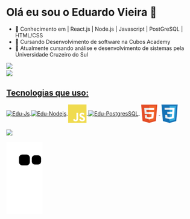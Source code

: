 # Olá eu sou o Eduardo Vieira 👋

- 🌱 Conhecimento em | React.js | Node.js | Javascript | PostGreSQL | HTML/CSS
- 🔭 Cursando Desenvolvimento de software na Cubos Academy
- 🔭 Atualmente cursando análise e desenvolvimento de sistemas pela Universidade Cruzeiro do Sul

<div>
  <a href="https://github.com/EduardoVieirat/">
  <img height="180em" src="https://github-readme-stats-git-masterrstaa-rickstaa.vercel.app/api?username=eduardovieirat&show_icons=true&theme=dark&include_all_commits=true&count_private=true"/>
    </br>
    <img height="150em" src="https://github-readme-stats-git-masterrstaa-rickstaa.vercel.app/api/top-langs/?username=eduardovieirat&layout=compact&langs_count=7&theme=dark"/>


<div style="display: inline_block">
  <h2>Tecnologias que uso:</h2>
  <img align="center" alt="Edu-Js" height="50" width="50" src="https://cdn.jsdelivr.net/gh/devicons/devicon/icons/react/react-original-wordmark.svg" />
  <img align="center" alt="Edu-Nodejs" height="70" width="70" src="https://cdn.jsdelivr.net/gh/devicons/devicon/icons/nodejs/nodejs-original-wordmark.svg" />
  <img align="center" alt="Edu-Js" height="50" width="50" src="https://raw.githubusercontent.com/devicons/devicon/master/icons/javascript/javascript-plain.svg">
  <img align="center" alt="Edu-PostgresSQL" height="50" width="50" src="https://cdn.jsdelivr.net/gh/devicons/devicon/icons/postgresql/postgresql-original.svg" />
  <img align="center" alt="Edu-HTML" height="50" width="50" src="https://raw.githubusercontent.com/devicons/devicon/master/icons/html5/html5-original.svg">
  <img align="center" alt="Edu-CSS" height="50" width="50" src="https://raw.githubusercontent.com/devicons/devicon/master/icons/css3/css3-original.svg">
</div>
  </br>
<div> 
<!--   <a href = ""><img src="https://img.shields.io/badge/Gmail-D14836?style=for-the-badge&logo=gmail&logoColor=white"></a> -->
  <a href="https://www.linkedin.com/in/eduardo-tourino-571941204/" target="_blank"><img src="https://img.shields.io/badge/-LinkedIn-%230077B5?style=for-the-badge&logo=linkedin&logoColor=white" target="_blank"></a> 
</div>

![Snake animation](https://github.com/EduardoVieirat/EduardoVieirat/blob/output/github-contribution-grid-snake.svg)
